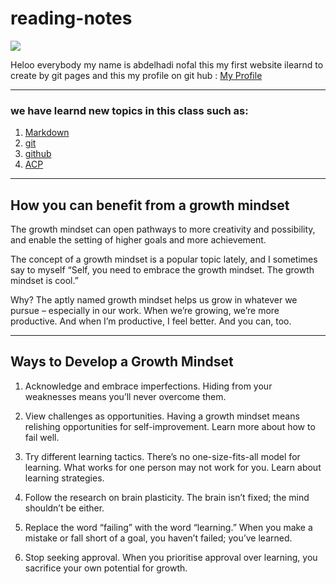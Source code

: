 # reading-notes

![](http://news.efinancialcareers.com/binaries/content/gallery/efinancial-careers/articles/2019/03/programmer.jpg)

 Heloo everybody my name is abdelhadi nofal this my first website 
 ilearnd to create by git pages and this my profile on git hub : [My Profile](https://github.com/abdelhadi-nofal)
 ***
### we have learnd new topics in this class such as:

1. [Markdown](Markdown)
2. [git](git) 
3. [github](github)
4. [ACP](ACP)  

***
## How you can benefit from a growth mindset
 The growth mindset can open pathways to more creativity and possibility, and enable the setting of higher goals and more achievement.

 The concept of a growth mindset is a popular topic lately, and I sometimes say to myself “Self, you need to embrace the growth mindset. The growth mindset is cool.”

Why? The aptly named growth mindset helps us grow in whatever we pursue – especially in our work. When we’re growing, we’re more productive. And when I’m productive, I feel better. And you can, too.

***
## Ways to Develop a Growth Mindset

1. Acknowledge and embrace imperfections.
Hiding from your weaknesses means you’ll never overcome them.

2. View challenges as opportunities.
Having a growth mindset means relishing opportunities for self-improvement. Learn more about how to fail well.

3. Try different learning tactics.
There’s no one-size-fits-all model for learning. What works for one person may not work for you. Learn about learning strategies.

4. Follow the research on brain plasticity.
The brain isn’t fixed; the mind shouldn’t be either.

5. Replace the word “failing” with the word “learning.”
When you make a mistake or fall short of a goal, you haven’t failed; you’ve learned.

6. Stop seeking approval.
When you prioritise approval over learning, you sacrifice your own potential for growth.
